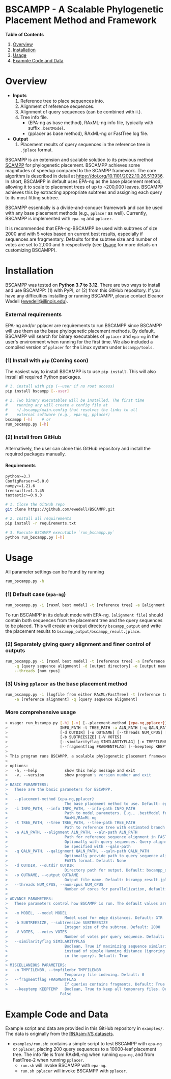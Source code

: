 # BSCAMPP - A Scalable Phylogenetic Placement Method and Framework

**Table of Contents**
1. [Overview](#overview)
2. [Installation](#installation)
3. [Usage](#usage)
4. [Example Code and Data](#example-code-and-data)

# Overview
* **Inputs**
  1. Reference tree to place sequences into.
  2. Alignment of reference sequences.
  3. Alignment of query sequences (can be combined with ii.).
  4. Tree info file.
     - (EPA-ng as base method), RAxML-ng info file, typically with suffix `.bestModel`.
     - (pplacer as base method), RAxML-ng or FastTree log file.
* **Output**
  1. Placement results of query sequences in the reference tree in `.jplace` format.


BSCAMPP is an extension and scalable solution to its previous method [SCAMPP](https://github.com/chry04/PLUSplacer) for phylogenetic placement.
BSCAMPP achieves some magnitudes of speedup compared to the SCAMPP framework.
The core algorithm is described in detail at <https://doi.org/10.1101/2022.10.26.513936>.
In short, BSCAMPP in default uses EPA-ng as the base placement method, allowing it to scale to placement trees of up to ~200,000 leaves.
BSCAMPP achieves this by extracting appropriate subtrees and assigning each query to its most fitting subtree.

BSCAMPP essentially is a divide-and-conquer framework and can be used with any base placement methods (e.g., `pplacer` as well).
Currently, BSCAMPP is implemented with `epa-ng` and `pplacer`.

It is recommended that EPA-ng-BSCAMPP be used with subtrees of size 2000 and with 5 votes based on current best results, especially if sequences
are fragmentary. Defaults for the subtree size and number of votes are set to 2,000 and 5 respectively (see [Usage](#usage) for more details
on customizing BSCAMPP).

# Installation
BSCAMPP was tested on **Python 3.7 to 3.12**. There are two ways to install and use BSCAMPP: (1) with PyPI, or
(2) from this GitHub repository. If you have any difficulties installing or running BSCAMPP, please contact Eleanor Wedell
(ewedell@illinois.edu).

### External requirements
EPA-ng and/or pplacer are requirements to run BSCAMPP since BSCAMPP will use them as the base phylogenetic placement methods.
By default, BSCAMPP will search for binary executables of `pplacer` and `epa-ng` in the user's environment when running for the first time.
We also included a compiled version of `pplacer` for the Linux system under `bscampp/tools`.

### (1) Install with `pip` (Coming soon)
The easiest way to install BSCAMPP is to use `pip install`. This will also install all required Python packages.

```bash
# 1. install with pip (--user if no root access)
pip install bscampp [--user]

# 2. Two binary executables will be installed. The first time
#    running any will create a config file at
#    ~/.bscampp/main.config that resolves the links to all
#    external software (e.g., epa-ng, pplacer)
bscampp [-h]    # or
run_bscampp.py [-h]
```

### (2) Install from GitHub
Alternatively, the user can clone this GitHub repository and install the required packages manually.

#### Requirements
```bash
python>=3.7
ConfigParser>=5.0.0
numpy>=1.21.6
treeswift>=1.1.45
taxtastic>=0.9.3
```

```bash
# 1. Close the GitHub repo
git clone https://github.com/ewedell/BSCAMPP.git

# 2. Install all requirements
pip install -r requirements.txt

# 3. Execute BSCAMPP executable `run_bscampp.py`
python run_bscampp.py [-h]
```

# Usage
All parameter settings can be found by running
```bash
run_bscampp.py -h
```

### (1) Default case (`epa-ng`)
```bash
run_bscampp.py -i [raxml best model] -t [reference tree] -a [alignment file]
```
To run BSCAMPP in its default mode with EPA-ng. `[alignment file]` should contain both sequences from the placement tree and
the query sequences to be placed. This will create an output directory `bscampp_output` and write the placement results to
`bscampp_output/bscampp_result.jplace`.

### (2) Separately giving query alignment and finer control of outputs
```bash
run_bscampp.py -i [raxml best model] -t [reference tree] -a [reference alignment] \
    -q [query sequence alignment] -d [output directory] -o [output name] \
    --threads [num cpus]
```

### (3) Using `pplacer` as the base placement method
```bash
run_bscampp.py -i [logfile from either RAxML/FastTree] -t [reference tree] \
    -a [reference alignment] -q [query sequence alignment]
```

### More comprehensive usage
```bash
> usage: run_bscampp.py [-h] [-v] [--placement-method {epa-ng,pplacer}] -i
>                       INFO_PATH -t TREE_PATH -a ALN_PATH [-q QALN_PATH]
>                       [-d OUTDIR] [-o OUTNAME] [--threads NUM_CPUS] [-m MODEL]
>                       [-b SUBTREESIZE] [-V VOTES]
>                       [--similarityflag SIMILARITYFLAG] [-n TMPFILENBR]
>                       [--fragmentflag FRAGMENTFLAG] [--keeptemp KEEPTEMP]
> 
> This program runs BSCAMPP, a scalable phylogenetic placement framework that scales EPA-ng/pplacer to very large tree placement.
> 
> options:
>   -h, --help            show this help message and exit
>   -v, --version         show program's version number and exit
> 
> BASIC PARAMETERS:
>   These are the basic parameters for BSCAMPP.
> 
>   --placement-method {epa-ng,pplacer}
>                         The base placement method to use. Default: epa-ng
>   -i INFO_PATH, --info INFO_PATH, --info-path INFO_PATH
>                         Path to model parameters. E.g., .bestModel from
>                         RAxML/RAxML-ng
>   -t TREE_PATH, --tree TREE_PATH, --tree-path TREE_PATH
>                         Path to reference tree with estimated branch lengths
>   -a ALN_PATH, --alignment ALN_PATH, --aln-path ALN_PATH
>                         Path for reference sequence alignment in FASTA format.
>                         Optionally with query sequences. Query alignment can
>                         be specified with --qaln-path
>   -q QALN_PATH, --qalignment QALN_PATH, --qaln-path QALN_PATH
>                         Optionally provide path to query sequence alignment in
>                         FASTA format. Default: None
>   -d OUTDIR, --outdir OUTDIR
>                         Directory path for output. Default: bscampp_output/
>   -o OUTNAME, --output OUTNAME
>                         Output file name. Default: bscampp_result.jplace
>   --threads NUM_CPUS, --num-cpus NUM_CPUS
>                         Number of cores for parallelization, default: -1 (all)
> 
> ADVANCE PARAMETERS:
>   These parameters control how BSCAMPP is run. The default values are set based on experiments.
> 
>   -m MODEL, --model MODEL
>                         Model used for edge distances. Default: GTR
>   -b SUBTREESIZE, --subtreesize SUBTREESIZE
>                         Integer size of the subtree. Default: 2000
>   -V VOTES, --votes VOTES
>                         Number of votes per query sequence. Default: 5
>   --similarityflag SIMILARITYFLAG
>                         Boolean, True if maximizing sequence similarity
>                         instead of simple Hamming distance (ignoring gap sites
>                         in the query). Default: True
> 
> MISCELLANEOUS PARAMETERS:
>   -n TMPFILENBR, --tmpfilenbr TMPFILENBR
>                         Temporary file indexing. Default: 0
>   --fragmentflag FRAGMENTFLAG
>                         If queries contains fragments. Default: True
>   --keeptemp KEEPTEMP   Boolean, True to keep all temporary files. Default:
                        False
```


# Example Code and Data
Example script and data are provided in this GitHub repository in `examples/`. The data is originally from the [RNAsim-VS datasets](https://doi.org/10.1093/sysbio/syz063).
* `examples/run.sh`: contains a simple script to test BSCAMPP with `epa-ng` or `pplacer`, placing 200 query sequences to a 10000-leaf placement tree.
  The info file is from RAxML-ng when running `epa-ng`, and from FastTree-2 when running `pplacer`.
  - `run.sh` will invoke BSCAMPP with `epa-ng`.
  - `run.sh pplacer` will invoke BSCAMPP with `pplacer`.

